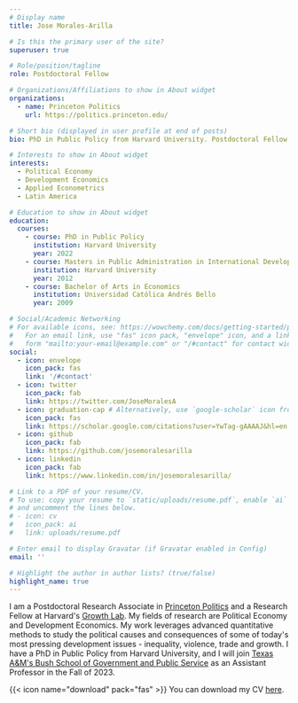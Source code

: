 ```yaml
---
# Display name
title: Jose Morales-Arilla

# Is this the primary user of the site?
superuser: true

# Role/position/tagline
role: Postdoctoral Fellow

# Organizations/Affiliations to show in About widget
organizations:
  - name: Princeton Politics
    url: https://politics.princeton.edu/

# Short bio (displayed in user profile at end of posts)
bio: PhD in Public Policy from Harvard University. Postdoctoral Fellow at Princeton Politics and Research Fellow at Harvard's Growth Lab. Soon to be Assistant Professor at the Bush School of Government in Texas A&M. 

# Interests to show in About widget
interests:
  - Political Economy
  - Development Economics
  - Applied Econometrics
  - Latin America

# Education to show in About widget
education:
  courses:
    - course: PhD in Public Policy
      institution: Harvard University
      year: 2022
    - course: Masters in Public Administration in International Development
      institution: Harvard University
      year: 2012
    - course: Bachelor of Arts in Economics
      institution: Universidad Católica Andrés Bello
      year: 2009

# Social/Academic Networking
# For available icons, see: https://wowchemy.com/docs/getting-started/page-builder/#icons
#   For an email link, use "fas" icon pack, "envelope" icon, and a link in the
#   form "mailto:your-email@example.com" or "/#contact" for contact widget.
social:
  - icon: envelope
    icon_pack: fas
    link: '/#contact'
  - icon: twitter
    icon_pack: fab
    link: https://twitter.com/JoseMoralesA
  - icon: graduation-cap # Alternatively, use `google-scholar` icon from `ai` icon pack
    icon_pack: fas
    link: https://scholar.google.com/citations?user=YwTag-gAAAAJ&hl=en
  - icon: github
    icon_pack: fab
    link: https://github.com/josemoralesarilla
  - icon: linkedin
    icon_pack: fab
    link: https://www.linkedin.com/in/josemoralesarilla/

# Link to a PDF of your resume/CV.
# To use: copy your resume to `static/uploads/resume.pdf`, enable `ai` icons in `params.toml`,
# and uncomment the lines below.
# - icon: cv
#   icon_pack: ai
#   link: uploads/resume.pdf

# Enter email to display Gravatar (if Gravatar enabled in Config)
email: ''

# Highlight the author in author lists? (true/false)
highlight_name: true
---
```


I am a Postdoctoral Research Associate in [Princeton Politics](https://politics.princeton.edu/) and a Research Fellow at Harvard's [Growth Lab](https://growthlab.cid.harvard.edu/). My fields of research are Political Economy and Development Economics. My work leverages advanced quantitative methods to study the political causes and consequences of some of today's most pressing development issues - inequality, violence, trade and growth. I have a PhD in Public Policy from Harvard University, and I will join [Texas A&M's Bush School of Government and Public Service](https://bush.tamu.edu/) as an Assistant Professor in the Fall of 2023.

{{< icon name="download" pack="fas" >}} You can download my CV [here](https://github.com/josemoralesarilla/personal_webpage/blob/main/static/uploads/resume.pdf).
